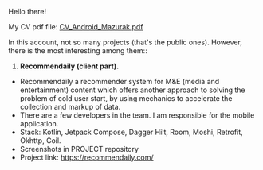 Hello there!

My CV pdf file:  [CV_Android_Mazurak.pdf](https://github.com/Mazer11/Mazer11/files/13301561/CV_Android_Mazurak.pdf)

In this account, not so many projects (that's the public ones). However, there is the most interesting among them::
1. **Recommendaily (client part).**
  - Recommendaily a recommender system for M&E (media and entertainment) content which offers another approach to solving the problem of cold user start, by using mechanics to accelerate the collection and markup of data.
  - There are a few developers in the team. I am responsible for the mobile application.
  - Stack: Kotlin, Jetpack Compose, Dagger Hilt, Room, Moshi, Retrofit, Okhttp, Coil.
  - Screenshots in PROJECT repository
  - Project link: https://recommendaily.com/
